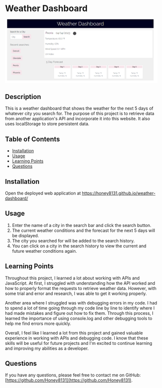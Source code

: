 # Weather Dashboard

![screenshot](/Assets/images/screenshot.png)

## Description
This is a weather dashboard that shows the weather for the next 5 days of whatever city you search for. The purpose of this project is to retrieve data from another application's API and incorporate it into this website. It also uses localStorage to store persistent data.

## Table of Contents
- [Installation](#installation)
- [Usage](#usage)
- [Learning Points](#learning-points)
- [Questions](#questions)

## Installation
Open the deployed web application at https://honey8131.github.io/weather-dashboard/

## Usage
1. Enter the name of a city in the search bar and click the search button.
2. The current weather conditions and the forecast for the next 5 days will be displayed.
3. The city you searched for will be added to the search history.
4. You can click on a city in the search history to view the current and future weather conditions again.

## Learning Points
Throughout this project, I learned a lot about working with APIs and JavaScript. At first, I struggled with understanding how the API worked and how to properly format the requests to retrieve weather data. However, with some trial and error and research, I was able to get it working properly.

Another area where I struggled was with debugging errors in my code. I had to spend a lot of time going through my code line by line to identify where I had made mistakes and figure out how to fix them. Through this process, I learned the importance of using console.log and other debugging tools to help me find errors more quickly.

Overall, I feel like I learned a lot from this project and gained valuable experience in working with APIs and debugging code. I know that these skills will be useful for future projects and I'm excited to continue learning and improving my abilities as a developer.

## Questions
If you have any questions, please feel free to contact me on GitHub: [https://github.com/Honey8131](https://github.com/Honey8131).